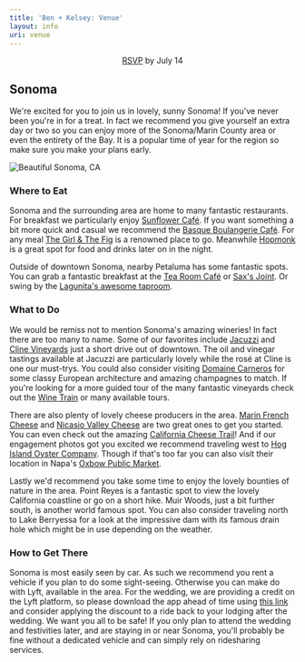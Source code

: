 ```yaml
---
title: 'Ben + Kelsey: Venue'
layout: info
uri: venue
---
```


<center><a href="/rsvp">RSVP</a> by July 14</center>

## Sonoma

We're excited for you to join us in lovely, sunny Sonoma! If you've never been you're in for a treat. In fact we recommend you give yourself an extra day or two so you can enjoy more of the Sonoma/Marin County area or even the entirety of the Bay. It is a popular time of year for the region so make sure you make your plans early.

![Beautiful Sonoma, CA](/images/sonoma.jpg "Beautiful Sonoma, CA")

### Where to Eat

Sonoma and the surrounding area are home to many fantastic restaurants. For breakfast we particularly enjoy [Sunflower Caf&#233;](http://www.sonomasunflower.com/). If you want something a bit more quick and casual we recommend the [Basque Boulangerie Caf&#233;](http://www.basqueboulangerie.com/). For any meal [The Girl & The Fig](https://www.thegirlandthefig.com/) is a renowned place to go. Meanwhile [Hopmonk](https://www.hopmonk.com/sonoma/) is a great spot for food and drinks later on in the night.

Outside of downtown Sonoma, nearby Petaluma has some fantastic spots. You can grab a fantastic breakfast at the [Tea Room Caf&#233;](http://www.tearoomcafe.com/) or [Sax's Joint](https://www.saxsjoint.com/). Or swing by the [Lagunita's awesome taproom](https://lagunitas.com/taproom/petaluma).

### What to Do

We would be remiss not to mention Sonoma's amazing wineries! In fact there are too many to name. Some of our favorites include [Jacuzzi](https://www.jacuzziwines.com/) and [Cline Vineyards](https://clinecellars.com/) just a short drive out of downtown. The oil and vinegar tastings available at Jacuzzi are particularly lovely while the ros&#233; at Cline is one our must-trys. You could also consider visiting [Domaine Carneros](https://www.domainecarneros.com/) for some classy European architecture and amazing champagnes to match. If you're looking for a more guided tour of the many fantastic vineyards check out the [Wine Train](https://www.winetrain.com/) or many available tours.

There are also plenty of lovely cheese producers in the area. [Marin French Cheese](https://marinfrenchcheese.com/) and [Nicasio Valley Cheese](https://nicasiocheese.com/) are two great ones to get you started. You can even check out the amazing [California Cheese Trail](http://cheesetrail.org/)! And if our engagement photos got you excited we recommend traveling west to [Hog Island Oyster Company](https://hogislandoysters.com/). Though if that's too far you can also visit their location in Napa's [Oxbow Public Market](https://oxbowpublicmarket.com/).

Lastly we'd recommend you take some time to enjoy the lovely bounties of nature in the area. Point Reyes is a fantastic spot to view the lovely California coastline or go on a short hike. Muir Woods, just a bit further south, is another world famous spot. You can also consider traveling north to Lake Berryessa for a look at the impressive dam with its famous drain hole which might be in use depending on the weather.

### How to Get There

Sonoma is most easily seen by car. As such we recommend you rent a vehicle if you plan to do some sight-seeing. Otherwise you can make do with Lyft, available in the area. For the wedding, we are providing a credit on the Lyft platform, so please download the app ahead of time using [this link](https://www.lyft.com/invite/BKWEDDING) and consider applying the discount to a ride back to your lodging after the wedding. We want you all to be safe! If you only plan to attend the wedding and festivities later, and are staying in or near Sonoma, you'll probably be fine without a dedicated vehicle and can simply rely on ridesharing services.
